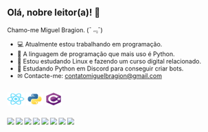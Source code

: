## Olá, nobre leitor(a)! 👋
Chamo-me Miguel Bragion. (ˉ﹃ˉ)

- 💻 Atualmente estou trabalhando em programação.
- 🐍 A linguagem de programação que mais uso é Python.
- 🐧 Estou estudando Linux e fazendo um curso digital relacionado.
- 🤖 Estudando Python em Discord para conseguir criar bots.
- ✉ Contacte-me: contatomiguelbragion@gmail.com


<div style="display: inline_block"><br>
  <img align="center" alt="Rafa-React" height="30" width="40" src="https://raw.githubusercontent.com/devicons/devicon/master/icons/react/react-original.svg">
  <img align="center" alt="Rafa-Python" height="30" width="40" src="https://raw.githubusercontent.com/devicons/devicon/master/icons/python/python-original.svg">
  <img align="center" alt="Rafa-Csharp" height="30" width="40" src="https://raw.githubusercontent.com/devicons/devicon/master/icons/csharp/csharp-original.svg">
</div>

  ##
 
<div> 
  <a href="https://www.youtube.com/@MiguelBragion" target="_blank"><img src="https://img.shields.io/badge/YouTube-FF0000?style=for-the-badge&logo=youtube&logoColor=white" target="_blank"></a>
  <a href="https://www.instagram.com/miguel_bragion/" target="_blank"><img src="https://img.shields.io/badge/-Instagram-%23E4405F?style=for-the-badge&logo=instagram&logoColor=white" target="_blank"></a>
  <a href="https://www.threads.net/@miguel_bragion" target="_blank"><img src="https://img.shields.io/badge/-Threads-%23333?style=for-the-badge&logo=Threads&logoColor=white" target="_blank"></a>
 	<a href="https://www.twitch.tv/miguel_bragion" target="_blank"><img src="https://img.shields.io/badge/Twitch-9146FF?style=for-the-badge&logo=twitch&logoColor=white" target="_blank"></a>
 <a href="https://www.reddit.com/user/Miguel_Bragion/" target="_blank"><img src="https://img.shields.io/badge/Reddit-FF0000?style=for-the-badge&logo=reddit&logoColor=white" target="_blank"></a> 
  <a href = "https://x.com/MiguelBragion"><img src="https://img.shields.io/badge/-X-%23333?style=for-the-badge&logo=X&logoColor=white" target="_blank"></a>
  <a href = "https://open.spotify.com/user/31hah7htnfcaaznmiatcz3rdh4v4"><img src="https://img.shields.io/badge/-Spotify-%E4D00A5?style=for-the-badge&logo=Spotify&logoColor=white" target="_blank"></a>
  <a href="https://steamcommunity.com/id/miguel_bragion/" target="_blank"><img src="https://img.shields.io/badge/-Steam-%230077B5?style=for-the-badge&logo=Steam&logoColor=white" target="_blank"></a> 
  
</div>
